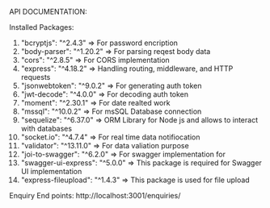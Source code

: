 API DOCUMENTATION:

Installed Packages: 
1. "bcryptjs": "^2.4.3"  => For password encription
2. "body-parser": "^1.20.2" => For parsing reqest body data
3. "cors": "^2.8.5" => For CORS implementation
4. "express": "^4.18.2" =>  Handling routing, middleware, and HTTP requests
5. "jsonwebtoken": "^9.0.2" => For generating auth token
6. "jwt-decode": "^4.0.0" => For decoding auth token
7. "moment": "^2.30.1" => For date realted work
8. "mssql": "^10.0.2" => For msSQL Database connection
9. "sequelize": "^6.37.0" => ORM Library for Node js and allows to interact with databases
10. "socket.io": "^4.7.4" =>  For real time data notifiocation 
11. "validator": "^13.11.0" => For data valiation purpose
12. "joi-to-swagger": "^6.2.0" => For swagger implementation for 
13. "swagger-ui-express": "^5.0.0" => This package is required for Swagger UI implementation
14. "express-fileupload": "^1.4.3" => This package is used for file upload

Enquiry End points: 
http://localhost:3001/enquiries/


